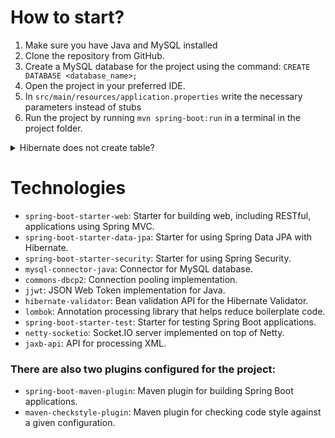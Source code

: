 # How to start?
1. Make sure you have Java and MySQL installed
2. Clone the repository from GitHub.
3. Create a MySQL database for the project using the command: `CREATE DATABASE <database_name>;`
4. Open the project in your preferred IDE.
5. In `src/main/resources/application.properties` write the necessary parameters instead of stubs
6. Run the project by running `mvn spring-boot:run` in a terminal in the project folder.

<details> 
  <summary>Hibernate does not create table?</summary>
   You can create a table manually by running the command:
   <pre>
CREATE TABLE users (
  id BIGINT PRIMARY KEY AUTO_INCREMENT,
  login VARCHAR(255) UNIQUE NOT NULL,
  password VARCHAR(255) NOT NULL,
  username VARCHAR(255) NOT NULL
);</pre>
</details>

# Technologies
- `spring-boot-starter-web`: Starter for building web, including RESTful, applications using Spring MVC.
- `spring-boot-starter-data-jpa`: Starter for using Spring Data JPA with Hibernate.
- `spring-boot-starter-security`: Starter for using Spring Security.
- `mysql-connector-java`: Connector for MySQL database.
- `commons-dbcp2`: Connection pooling implementation.
- `jjwt`: JSON Web Token implementation for Java.
- `hibernate-validator`: Bean validation API for the Hibernate Validator.
- `lombok`: Annotation processing library that helps reduce boilerplate code.
- `spring-boot-starter-test`: Starter for testing Spring Boot applications.
- `netty-socketio`: Socket.IO server implemented on top of Netty.
- `jaxb-api`: API for processing XML.

### There are also two plugins configured for the project:
- `spring-boot-maven-plugin`: Maven plugin for building Spring Boot applications.
- `maven-checkstyle-plugin`: Maven plugin for checking code style against a given configuration.